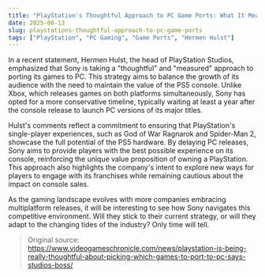 ```yaml
---
title: "PlayStation's Thoughtful Approach to PC Game Ports: What It Means for Gamers"
date: 2025-06-13
slug: playstations-thoughtful-approach-to-pc-game-ports
tags: ["PlayStation", "PC Gaming", "Game Ports", "Hermen Hulst"]
---
```


In a recent statement, Hermen Hulst, the head of PlayStation Studios, emphasized that Sony is taking a "thoughtful" and "measured" approach to porting its games to PC. This strategy aims to balance the growth of its audience with the need to maintain the value of the PS5 console. Unlike Xbox, which releases games on both platforms simultaneously, Sony has opted for a more conservative timeline, typically waiting at least a year after the console release to launch PC versions of its major titles.

Hulst's comments reflect a commitment to ensuring that PlayStation's single-player experiences, such as God of War Ragnarok and Spider-Man 2, showcase the full potential of the PS5 hardware. By delaying PC releases, Sony aims to provide players with the best possible experience on its console, reinforcing the unique value proposition of owning a PlayStation. This approach also highlights the company's intent to explore new ways for players to engage with its franchises while remaining cautious about the impact on console sales.

As the gaming landscape evolves with more companies embracing multiplatform releases, it will be interesting to see how Sony navigates this competitive environment. Will they stick to their current strategy, or will they adapt to the changing tides of the industry? Only time will tell.

> Original source: https://www.videogameschronicle.com/news/playstation-is-being-really-thoughtful-about-picking-which-games-to-port-to-pc-says-studios-boss/